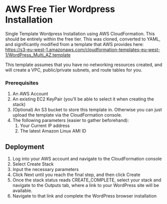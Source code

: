 # AWS Free Tier Wordpress Installation

Single Template Wordpress Installation using AWS CloudFormation. This should be entirely within the free tier. This was cloned, converted to YAML, and significantly modified from a template that AWS provides here:
https://s3-eu-west-1.amazonaws.com/cloudformation-templates-eu-west-1/WordPress_Multi_AZ.template

This template assumes that you have no networking resources created, and will create a VPC, public/private subnets, and route tables for you.

### Prerequisites

1. An AWS Account
2. An existing EC2 KeyPair (you'll be able to select it when creating the stack)
3. (Optional) An S3 bucket to store this template in. Otherwise you can just upload the template via the CloudFormation console.
4. The following parameters (easier to gather beforehand):
    1. Your Current IP address
    2. The latest Amazon Linux AMI ID


## Deployment

1. Log into your AWS account and navigate to the CloudFormation console
2. Select Create Stack
3. Input the necessary parameters
4. Click Next until you reach the final step, and then click Create
5. Once the stack status reads CREATE_COMPLETE, select your stack and navigate to the Outputs tab, where a link to your WordPress site will be available.
6. Navigate to that link and complete the WordPress browser installation
